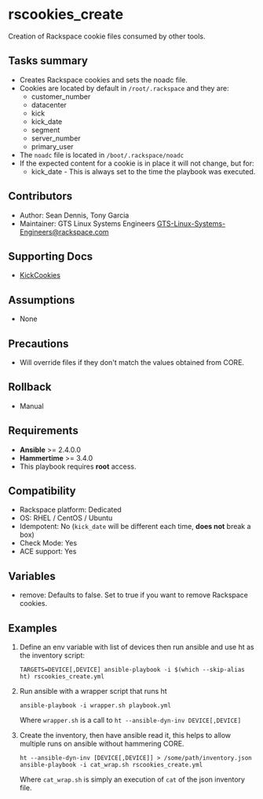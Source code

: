 # rscookies_create

Creation of Rackspace cookie files consumed by other tools.

## Tasks summary
  - Creates Rackspace cookies and sets the noadc file.
  - Cookies are located by default in `/root/.rackspace` and they are:
    - customer_number
    - datacenter
    - kick
    - kick_date
    - segment
    - server_number
    - primary_user
  - The `noadc` file is located in `/boot/.rackspace/noadc`
  - If the expected content for a cookie is in place it will not change, but for:
    - kick_date  - This is always set to the time the playbook was executed.

## Contributors
  - Author: Sean Dennis, Tony Garcia
  - Maintainer: GTS Linux Systems Engineers <GTS-Linux-Systems-Engineers@rackspace.com>

## Supporting Docs
  - [KickCookies](https://one.rackspace.com/display/Linux/Kick+Cookies)


## Assumptions
  - None

## Precautions
  - Will override files if they don't match the values obtained from CORE.


## Rollback
  - Manual

## Requirements
  - **Ansible** >= 2.4.0.0
  - **Hammertime** >= 3.4.0
  - This playbook requires **root** access.

## Compatibility
  - Rackspace platform: Dedicated
  - OS: RHEL / CentOS / Ubuntu
  - Idempotent:  No (`kick_date` will be different each time, **does not** break a box)
  - Check Mode: Yes
  - ACE support: Yes

## Variables
  - remove: Defaults to false. Set to true if you want to remove Rackspace cookies.

## Examples

1. Define an env variable with list of devices then run ansible and use ht as the inventory script:

    ```
    TARGETS=DEVICE[,DEVICE] ansible-playbook -i $(which --skip-alias ht) rscookies_create.yml
    ```

1. Run ansible with a wrapper script that runs ht

    ```
    ansible-playbook -i wrapper.sh playbook.yml
    ```

    Where `wrapper.sh` is a call to ```ht --ansible-dyn-inv DEVICE[,DEVICE]```


1. Create the inventory, then have ansible read it, this helps to allow multiple runs on ansible without hammering CORE.

    ```
    ht --ansible-dyn-inv [DEVICE[,DEVICE]] > /some/path/inventory.json
    ansible-playbook -i cat_wrap.sh rscookies_create.yml
    ```

    Where `cat_wrap.sh` is simply an execution of `cat` of the json inventory file.

